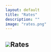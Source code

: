 ```yaml
---
layout: default
title: "Rates"
description: ""
image: "rates.png"
---
```


<style>

@font-face {
  font-family: "sfr";
  src: url("./fonts/SFRounded/SFRounded-Semibold.ttf");
}

#list * {
  font-family: "sfr";
}

#list {
  display: grid;
  width: auto;
  height: max-content;
  grid-template-columns: repeat(1,1fr);
  margin: 0 15px 15px 0;
  user-select: none;
  --fw: min(calc(100vw - 56px),980px)
}

@media screen and (width > 100px) {
  #list {
    grid-template-columns: repeat(1,1fr);
    --font: var(--fw);
  }
}
@media screen and (width > 350px) {
  #list {
    grid-template-columns: repeat(2,1fr);
    --font: calc(var(--fw)/2);
  }
}
@media screen and (width > 700px) {
  #list {
    grid-template-columns: repeat(3,1fr);
    --font: calc(var(--fw)/3);
  }
}
@media screen and (width > 900px) {
  #list {
    grid-template-columns: repeat(4,1fr);
    --font: calc(var(--fw)/4);
  }
}

#list .item {
  height: min-content;
  margin: 15px 0 0 15px;
}

#list .item .content {
  overflow: hidden;
  background-color: var(--md-sys-color-surface);
  position: relative;
  width: 100%;
  aspect-ratio: 1;
  border-radius: 10%;
  outline: 2px solid var(--md-sys-color-outline-variant);
}

#list .item .content .info {
  position: absolute;
  width: 100%;
  height: 30%;
  display: flex;
  padding: 5%;
  z-index: 2;
}

#list .item .content .info .names {
  display: flex;
  flex-direction: column;
  height: 100%;
  margin-left: auto;
  padding-right: 5%;
  text-align: right;
}

#list .item .content .info .names .name {
  font-size: calc(var(--font)/100*8);
  font-weight: 500;
}

#list .item .content .info .names .slug {
  font-size: calc(var(--font)/100*6);
  font-weight: 500;
  color: var(--md-sys-color-outline);
}

#list .item .content .info .image {
  height: 100%;
  aspect-ratio: 1;
  padding: 2%;
}

#list .item .content .info .image img {
  width: 100%;
  height: 100%;
}

#list .item .content .info .image div {
  background-color: #fc0;
  width: 100%;
  height: 100%;
  border-radius: 50%;
}

#list .item .content .price {
  position: absolute;
  bottom: 0;
  left: 0;
  width: 100%;
  padding: 8.5% 10%;
  font-size: calc(var(--font)/100*12);
  font-weight: 600;
  z-index: 2;
}

#list .item .content .change {
  color: var(--md-sys-color-outline);
  position: absolute;
  bottom: 0;
  left: 0;
  padding: 25% 10%;
  font-size: calc(var(--font)/100*7);
  font-weight: 600;
  z-index: 2;
}

#list .item .content .change.green {
  color: #16C784;
}
#list .item .content .change.red {
  color: #EA3943;
}

#list .item .content:has(.chart) .price, #list .item .content:has(.chart) .change {
  -webkit-text-stroke: calc(var(--font)/75) var(--md-sys-color-background);
  paint-order: stroke fill;
}

#list .item .content .chart {
  position: absolute;
  width: 100%;
  height: 100%;
  z-index: 1;
}

#list .item .content .chart svg {
  width: 100%;
  height: 100%;
}
  
#list .item .content .limage {
  position: absolute;
  top: 6%;
  left: 6%;
  width: 17.5%;
  height: 17.5%;
  border-radius: 50%;
}

#list .item .content .lname {
  position: absolute;
  top: 6%;
  right: 6%;
  width: 60%;
  height: 9%;
  border-radius: calc(var(--font)/100*5);
}

#list .item .content .lslug {
  position: absolute;
  top: 16%;
  right: 6%;
  width: 30%;
  height: 7%;
  border-radius: calc(var(--font)/100*5);
}

#list .item .content .lprice {
  position: absolute;
  bottom: 10%;
  left: 10%;
  width: 80%;
  height: 15%;
  border-radius: calc(var(--font)/100*5);
}

.limage,.lname,.lslug,.lprice {
  background: linear-gradient(to right,var(--md-sys-color-outline-variant),var(--md-sys-color-surface-container),var(--md-sys-color-outline-variant));
  width: 100%;
  background-size: 400%;
  animation: loading 8s infinite;
  animation-fill-mode: forwards;
  animation-timing-function: linear;
}

@keyframes loading {
  0% { background-position:   0%; }
  100% { background-position: 400%; }
}
  
</style>

<h2><img src="./img/icons/rates-0.png" class="pixelated h2-icon">Rates</h2>

<div id="list"></div>
<div id="update_time" style="display:none;width:100%;padding:20px 0 0 0;text-align:center;color:var(--md-sys-color-outline);"></div>

<script src="./js/storage.js"></script>

<script>

const make_chart = (prices,color,w,h,s=8,p=0,o=0) => {
  const viewBoxWidth = w;
  const viewBoxHeight = h;
  const padding = viewBoxHeight*p;
  const effectiveHeight = viewBoxHeight-2*padding;
  const colors = {
    green: "#16C784",
    red: "#EA3943"
  };
  const hex = colors[color.toLowerCase()]||color;
  const minPrice = Math.min(...prices);
  const maxPrice = Math.max(...prices);
  const priceRange = maxPrice-minPrice;
  let linePath = "";
  let areaPath = `M 0 ${viewBoxHeight} `;
  prices.forEach((price,index) => {
    const x = (index/(prices.length-1))*viewBoxWidth;
    const normalized = priceRange==0?0.5:(price-minPrice)/priceRange;
    const y = padding+(1-normalized+o)*effectiveHeight;
    if (index == 0) {
      linePath += `M ${x.toFixed(6)} ${y.toFixed(6)}`;
    } else {
      linePath += ` L ${x.toFixed(6)} ${y.toFixed(6)}`;
    }
    areaPath += `L ${x.toFixed(6)} ${y.toFixed(6)} `;
  });
  areaPath += `L ${viewBoxWidth} ${viewBoxHeight} Z`;
  return `<svg xmlns="http://www.w3.org/2000/svg" viewBox="0 0 ${viewBoxWidth} ${viewBoxHeight}">
    <defs>
      <linearGradient id="color${hex}" x1="0%" x2="0%" y1="0%" y2="100%">
        <stop offset="0%" style="stop-color:${hex};stop-opacity:0.4;"></stop>
        <stop offset="100%" style="stop-color:${hex};stop-opacity:0.0;"></stop>
      </linearGradient>
    </defs>
    <g>
      <path stroke="${hex}" stroke-width="${s}" stroke-linecap="round" stroke-linejoin="round" fill="none" d="${linePath}"></path>
      <path stroke="none" fill-opacity="0.6" fill="url(#color${hex})" d="${areaPath}"></path>
    </g>
  </svg>`;
}

const extract_chart = (svg,rv=0) => {
  const dMatch = svg.match(/<path[^>]*stroke=["'][^"']+["'][^>]*fill=["']none["'][^>]*d=["']([^"']+)["']/);
  if (!dMatch) return [];
  const d = dMatch[1];
  const v = [...d.matchAll(/([ML])\s*([0-9.]+)\s+([0-9.]+)/g)].map(m=>parseFloat(m[3]));
  const min = Math.min(...v);
  const max = Math.max(...v);
  const r = max-min||1;
  return v.map(y => ( rv? ((y-min)/r) : (1-(y-min)/r) ));
}

const types = ["gold","currency","cryptocurrency"];

const items = [
  {
    type: 1,
    name: "دلار آمریکا",
    ename: "US Dollar",
    slug: "USD",
    icon: "us"
  },{
    type: 2,
    name: "تتر",
    ename: "Tether",
    slug: "USDT",
    icon: "tether"
  },{
    type: 2,
    name: "بیت کوین",
    ename: "Bitcoin",
    slug: "BTC",
    icon: "btc",
    unit: "usd"
  },{
    type: 2,
    name: "تون کوین",
    ename: "Toncoin",
    slug: "TON",
    icon: "ton",
    unit: "usd"
  },{
    type: 2,
    name: "اتریوم",
    ename: "Ethereum",
    slug: "ETH",
    icon: "eth",
    unit: "usd"
  },{
    type: 2,
    name: "لایت کوین",
    ename: "Litecoin",
    slug: "LTC",
    icon: "ltc",
    unit: "usd"
  },{
    type: 2,
    name: "تانل",
    ename: "Tonnel",
    slug: "TONNEL",
    icon: "tonnel",
    unit: "usd"
  },{
    type: 1,
    name: "یورو",
    ename: "Euro",
    slug: "EUR",
    icon: "eu"
  },{
    type: 1,
    name: "پوند انگلستان",
    ename: "British Pound",
    slug: "GBP",
    icon: "gb"
  },{
    type: 1,
    name: "روبل روسیه",
    ename: "Russian Ruble",
    slug: "RUB",
    icon: "ru"
  },/*{
    type: 1,
    name: "ریال عمان",
    ename: "Omani Rial",
    slug: "OMR",
    icon: "om"
  },{
    type: 1,
    name: "یوان چین",
    ename: "Chinese Yuan",
    slug: "CNY",
    icon: "cn"
  },*/{
    type: 0,
    name: "انس طلا",
    ename: "Gold",
    slug: "XAU",
    icon: "gold",
    unit: "usd"
  },{
    type: 0,
    name: "طلا 18 عیار",
    ename: "18 Karat Gold",
    slug: "18KGOLD",
    icon: "gold"
  },{
    type: 0,
    name: "مثقال طلا",
    ename: "Mithqal",
    slug: "MITHQAL",
    icon: "gold"
  },{
    type: 0,
    name: "سکه بهار آزادی",
    ename: "Azadi",
    slug: "AZADI",
    icon: "gold"
  },{
    type: 0,
    name: "سکه امامی",
    ename: "Emami",
    slug: "EMAMI",
    icon: "gold"
  },{
    type: 0,
    name: "سکه گرمی",
    ename: "Gram",
    slug: "GRAM",
    icon: "gold"
  }
];

const format_num = (n) => {
  const format = (value,suffix) => {
    //const str = (value).toFixed(2);
    //return (str.endsWith(".00")?parseInt(value):str.replace(/\.?0+$/,""))+suffix;
    return Math.round(value*100)/100+suffix;
  };
  if (n>=1_000_000_000) {
    return format(n/1_000_000_000,"T");
  } else if (n>=1_000_000) {
    return format(n/1_000_000,"M");
  } else {
    return n.toLocaleString("en-US");
  }
};

const format_num1 = (n) => {
  const format = (value,suffix) => {
    //const str = (value).toFixed(2);
    //return (str.endsWith(".00")?parseInt(value):str.replace(/\.?0+$/,""))+suffix;
    return Math.round(value*100)/100+suffix;
  };
  if (n>=1_000_000_000) {
    return format(n/1_000_000_000,"T");
  } else if (n>=1_000_000) {
    return format(n/1_000_000,"M");
  } else if (n>=1_000) {
    return format(n/1_000,"K");
  } else {
    return n.toLocaleString("en-US");
  }
};

const load_items = (data) => {
  if (!data.error) {
    list.innerHTML = "";
    for (let i=0;i<items.length;i++) {
      const item = items[i];
      const info = data["currencies"].find(e=>e.name==item.name);
      if (info) {
        list.innerHTML += `
        <div class="item">
          <div class="content">
            <div class="info">
              <div class="image">${item.type==0?"<div></div>":`<img src="./img/svg/circle/${item.icon+"."+(info.iconf?info.iconf:"svg")}">`}</div>
              <div class="names">
                <div class="name">
                  ${item.ename}
                </div>
                <div class="slug">
                  ${item.slug}
                </div>
              </div>
            </div>
            <div class="price">${(item.unit=="usd"?"$":"")+format_num(info.price)}</div>
            <div class="change ${(parseFloat(info.change_percent)>0?" green\">↑":(parseFloat(info.change_percent)==0?"\">":"red\">↓"))+format_num1(Math.abs(info.change_percent))}</div>
            ${info.chart?`<div class="chart">${info.chart}</div>`:""}
          </div>
        </div>`;
      }
    }
  }
}

const calc_change = (a,b) => {
  return Math.round((b-a)/a*100);
}

const storage = new Storage("nxrix-rates","store");

window.onload = async () => {
  for (let i=0;i<items.length;i++) {
    list.innerHTML += `
      <div class="item">
        <div class="content">
          <div class="limage"></div>
          <div class="lname"></div>
          <div class="lslug"></div>
          <div class="lprice"></div>
        </div>
      </div>`;
  }
  let data = await(await fetch("https://raw.githubusercontent.com/CertMusashi/Chand-api/refs/heads/main/arz.json?t="+Date.now())).json();
  let data1;
  try {
    await storage.init();
    const last_commit = await storage.get("last_commit")||"";
    if (last_commit&&((new Date().getTime()-24*60*60*1000)-last_commit.split(",")[0])<60*11000) {
      const res = await fetch(`https://raw.githubusercontent.com/CertMusashi/Chand-api/${last_commit.split(",")[1]}/arz.json`);
      data1 = await res.json();
    } else {
      const yesterday = new Date(new Date().getTime()-24*60*60*1000);
      const until = new Date(yesterday.getTime()+10*60*1000).toISOString();
      //const res = await fetch(`https://api.github.com/repos/CertMusashi/Chand-api/commits?path=arz.json&until=${until}&per_page=1`);
      const res = await fetch(`https://api.github.com/repositories/930913626/commits?path=arz.json&until=${until}&per_page=1`);
      const commits = await res.json();
      const target = yesterday.getTime();
      for (const commit of commits) {
        await storage.set("last_commit",yesterday.getTime()+","+commit.sha);
        const res = await fetch(`https://raw.githubusercontent.com/CertMusashi/Chand-api/${commit.sha}/arz.json`);
        data1 = await res.json();
      }
    }
  } catch (err) {
  }
  if (data.currencies == null) {
    data = data1;
  }
  update_time.style.display = "block";
  update_time.innerText = data.date;

  for (let i=0;i<data.currencies.length;i++) {
    //data.currencies[i].change_percent = ((data.currencies[i]||data1.currencies[i]).price-(data1.currencies[i]||data.currencies[i]).price);
    if (data.currencies[i]&&data1.currencies[i]) {
      data.currencies[i].change_percent = (data.currencies[i].price-data1.currencies[i].price);
    } else {
      data.currencies[i].change_percent = 0;
    }
  }
  const ton_data = await(await fetch("https://api.diadata.org/v1/assetQuotation/Ton/0x0000000000000000000000000000000000000000")).json();
  const ton_chart = await(await fetch("https://corsproxy.io/?url=https://storage.dyor.io/jettons/10778/chart_dark_m1.svg")).text();
  data.currencies.push({
    code: "ton",
    en: "Toncoin",
    name: "تون کوین",
    price: ton_data.Price,
    change_percent: Math.round((ton_data.Price-ton_data.PriceYesterday)*100)/100,
    chart: make_chart(extract_chart(ton_chart,1),ton_data.Price>ton_data.PriceYesterday?"green":"red",400,400,4,0.2,0.25)
  });

  const tonnel_data = await(await fetch("https://corsproxy.io/?url=https://dyor.io/api/v4/jettons/slug/tonnel/details")).json();
  const tonnel_chart = await(await fetch("https://corsproxy.io/?url=https://storage.dyor.io/jettons/239/chart_dark_m1.svg")).text();
  data.currencies.push({
    code: "tonnel",
    en: "Tonnel",
    name: "تانل",
    iconf: "png",
    price: parseFloat(tonnel_data.cachedJetton.priceUsd),
    change_percent: tonnel_data.cachedJetton.priceUsd*tonnel_data.cachedJetton.priceChange24h/100,
    chart: make_chart(extract_chart(tonnel_chart),tonnel_data.cachedJetton.priceChange24h>0?"green":"red",400,400,4,0.2,0.25)
  });
  
  load_items(data);
}

</script>
